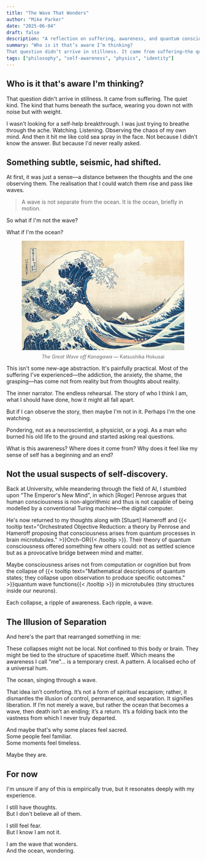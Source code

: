 ```yaml
---
title: "The Wave That Wonders"
author: "Mike Parker"
date: "2025-06-04"
draft: false
description: "A reflection on suffering, awareness, and quantum consciousness. Unfolding the idea that we are not separate from the waves of thought but part of the vast ocean that creates them."
summary: "Who is it that’s aware I’m thinking?
That question didn’t arrive in stillness. It came from suffering—the quiet kind that hums beneath the surface. I wasn’t searching for a breakthrough, just trying to breathe through the ache. But then something subtle, seismic, shifted."
tags: ["philosophy", "self-awareness", "physics", "identity"]
---
```


## Who is it that's aware I'm thinking?

That question didn't arrive in stillness. It came from suffering. The quiet kind. The kind that hums beneath the surface, wearing you down not with noise but with weight.

I wasn't looking for a self-help breakthrough. I was just trying to breathe through the ache. Watching. Listening. Observing the chaos of my own mind. And then it hit me like cold sea spray in the face. Not because I didn't know the answer. But because I'd never really asked. 

## Something subtle, seismic, had shifted.

At first, it was just a sense—a distance between the thoughts and the one observing them. The realisation that I could watch them rise and pass like waves.

> A wave is not separate from the ocean. It is the ocean, briefly in motion.

So what if I'm not the wave?

What if I'm the ocean?

<figure style="text-align: center;">
  <img src="./1071px-Tsunami_by_hokusai_19th_century.jpg" alt="The Great Wave off Kanagawa — Katsushika Hokusai" style="max-width: 100%; height: auto;" />
  <figcaption style="font-size: 0.9em; color: #666; margin-top: 0.5em;">
    <em>The Great Wave off Kanagawa</em> — Katsushika Hokusai
  </figcaption>
</figure>


This isn't some new-age abstraction. It's painfully practical. Most of the suffering I've experienced—the addiction, the anxiety, the shame, the grasping—has come not from reality but from thoughts about reality.

The inner narrator. The endless rehearsal. The story of who I think I am, what I should have done, how it might all fall apart.

But if I can observe the story, then maybe I'm not in it. Perhaps I'm the one watching.

Pondering, not as a neuroscientist, a physicist, or a yogi.
As a man who burned his old life to the ground and started asking real questions.

What is this awareness? Where does it come from? Why does it feel like my sense of self has a beginning and an end?

## Not the usual suspects of self-discovery. 

Back at University, while meandering through the field of AI, I stumbled upon "The Emperor's New Mind", in which [Roger] Penrose argues that human consciousness is non-algorithmic and thus is not capable of being modelled by a conventional Turing machine—the digital computer.

He's now returned to my thoughts along with [Stuart] Hameroff and {{< tooltip text="Orchestrated Objective Reduction: a theory by Penrose and Hameroff proposing that consciousness arises from quantum processes in brain microtubules." >}}Orch-OR{{< /tooltip >}}. Their theory of quantum consciousness offered something few others could: not as settled science but as a provocative bridge between mind and matter.

Maybe consciousness arises not from computation or cognition but from the collapse of 
{{< tooltip text="Mathematical descriptions of quantum states; they collapse upon observation to produce specific outcomes." >}}quantum wave functions{{< /tooltip >}} in microtubules (tiny structures inside our neurons).

Each collapse, a ripple of awareness. Each ripple, a wave.

## The Illusion of Separation

And here's the part that rearranged something in me:

These collapses might not be local. Not confined to this body or brain. They might be tied to the structure of spacetime itself. Which means the awareness I call "me"... is a temporary crest. A pattern. A localised echo of a universal hum.

The ocean, singing through a wave.

That idea isn’t comforting. It’s not a form of spiritual escapism; rather, it dismantles the illusion of control, permanence, and separation. It signifies liberation. If I’m not merely a wave, but rather the ocean that becomes a wave, then death isn’t an ending; it’s a return. It’s a folding back into the vastness from which I never truly departed.

And maybe that's why some places feel sacred.  
Some people feel familiar.  
Some moments feel timeless.

Maybe they are.

## For now
I'm unsure if any of this is empirically true, but it resonates deeply with my experience.

I still have thoughts.  
But I don't believe all of them.

I still feel fear.  
But I know I am not it.

I am the wave that wonders.  
And the ocean, wondering.